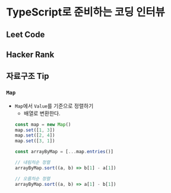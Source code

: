 # TypeScript로 준비하는 코딩 인터뷰

## Leet Code

## Hacker Rank

## 자료구조 Tip
### `Map`
- `Map`에서 `Value`를 기준으로 정렬하기
  - 배열로 변환한다.
  ```javascript
  const map = new Map()
  map.set([1, 3])
  map.set([2, 4])
  map.set([3, 1])
  
  const arrayByMap = [...map.entries()]
  
  // 내림차순 정렬
  arrayByMap.sort((a, b) => b[1] - a[1])
  
  // 오름차순 정렬
  arrayByMap.sort((a, b) => a[1] - b[1])
  ```
